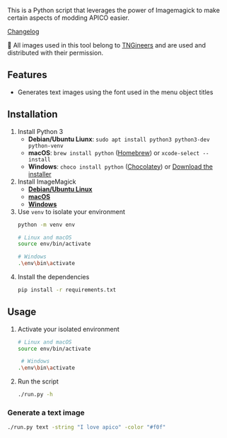 This is a Python script that leverages the power of Imagemagick to make certain aspects of modding APICO easier.

[Changelog](CHANGELOG.md)

🐝 All images used in this tool belong to [TNGineers](https://twitter.com/TNgineers) and are used and distributed with their permission.

## Features

* Generates text images using the font used in the menu object titles

## Installation

1. Install Python 3
    * **Debian/Ubuntu Liunx**: `sudo apt install python3 python3-dev python-venv`
    * **macOS**: `brew install python` ([Homebrew](https://brew.sh)) or `xcode-select --install` 
    * **Windows**: `choco install python` ([Chocolatey](https://chocolatey.org/install)) or [Download the installer](https://www.python.org/downloads/windows/)
1. Install ImageMagick
    * [**Debian/Ubuntu Linux**](https://docs.wand-py.org/en/0.6.7/guide/install.html#install-imagemagick-on-debian-ubuntu)
    * [**macOS**](https://docs.wand-py.org/en/0.6.7/guide/install.html#install-imagemagick-on-mac)
    * [**Windows**](https://docs.wand-py.org/en/0.6.7/guide/install.html#install-imagemagick-on-windows)
1. Use `venv` to isolate your environment
    ```bash
    python -m venv env
    
    # Linux and macOS
    source env/bin/activate

    # Windows
    .\env\bin\activate
    ```
1. Install the dependencies
    ```bash
    pip install -r requirements.txt
    ```
## Usage
1. Activate your isolated environment
    ```bash
    # Linux and macOS
    source env/bin/activate

     # Windows
    .\env\bin\activate
    ```
1. Run the script
    ```bash
    ./run.py -h
    ```

### Generate a text image

```bash
./run.py text -string "I love apico" -color "#f0f"
```